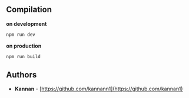## Compilation
**on development**
```bash
npm run dev
```
**on production**
```bash
npm run build
```

## Authors

* **Kannan** -  [https://github.com/kannann1](https://github.com/kannan1)
